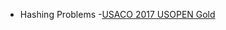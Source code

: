    - Hashing Problems
          -[USACO 2017 USOPEN Gold](http://www.usaco.org/index.php?page=viewproblem2&cpid=741)
